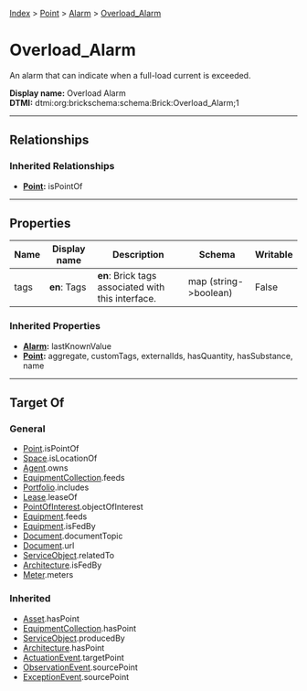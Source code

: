 [Index](../../index.md) > [Point](../Point.md) > [Alarm](Alarm.md) > [Overload_Alarm](#)
# Overload_Alarm

An alarm that can indicate when a full-load current is exceeded.


**Display name:** Overload Alarm<br />
**DTMI:** dtmi:org:brickschema:schema:Brick:Overload_Alarm;1

---

## Relationships

### Inherited Relationships
* **[Point](../Point.md):** isPointOf

---

## Properties

|Name|Display name|Description|Schema|Writable|
|-|-|-|-|-|
|tags|**en**: Tags|**en**: Brick tags associated with this interface.|map (string->boolean)|False|
### Inherited Properties
* **[Alarm](Alarm.md):** lastKnownValue
* **[Point](../Point.md):** aggregate, customTags, externalIds, hasQuantity, hasSubstance, name

---

## Target Of
### General
* [Point](../Point.md).isPointOf
* [Space](../../Space/Space.md).isLocationOf
* [Agent](../../Agent/Agent.md).owns
* [EquipmentCollection](../../Collection/EquipmentCollection.md).feeds
* [Portfolio](../../Collection/Portfolio.md).includes
* [Lease](../../Event/Lease.md).leaseOf
* [PointOfInterest](../../Information/PointOfInterest.md).objectOfInterest
* [Equipment](../../Asset/Equipment/Equipment.md).feeds
* [Equipment](../../Asset/Equipment/Equipment.md).isFedBy
* [Document](../../Information/Document/Document.md).documentTopic
* [Document](../../Information/Document/Document.md).url
* [ServiceObject](../../Information/ServiceObject/ServiceObject.md).relatedTo
* [Architecture](../../Space/Architecture/Architecture.md).isFedBy
* [Meter](../../Asset/Equipment/Meter/Meter.md).meters
### Inherited
* [Asset](../../Asset/Asset.md).hasPoint
* [EquipmentCollection](../../Collection/EquipmentCollection.md).hasPoint
* [ServiceObject](../../Information/ServiceObject/ServiceObject.md).producedBy
* [Architecture](../../Space/Architecture/Architecture.md).hasPoint
* [ActuationEvent](../../Event/PointEvent/ActuationEvent.md).targetPoint
* [ObservationEvent](../../Event/PointEvent/ObservationEvent.md).sourcePoint
* [ExceptionEvent](../../Event/PointEvent/ExceptionEvent.md).sourcePoint
